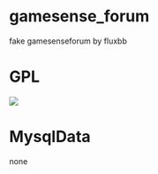 # gamesense_forum
fake gamesenseforum
by fluxbb

# GPL
<img src="https://s1.ax1x.com/2022/05/05/OeogXV.png" />

# MysqlData
none
